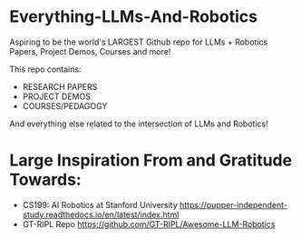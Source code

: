# Everything-LLMs-And-Robotics
Aspiring to be the world's LARGEST Github repo for LLMs + Robotics Papers, Project Demos, Courses and more!

This repo contains: 
* RESEARCH PAPERS 
* PROJECT DEMOS 
* COURSES/PEDAGOGY

And everything else related to the intersection of LLMs and Robotics! 


# Large Inspiration From and Gratitude Towards:

* CS199: AI Robotics at Stanford University https://pupper-independent-study.readthedocs.io/en/latest/index.html
* GT-RIPL Repo https://github.com/GT-RIPL/Awesome-LLM-Robotics


